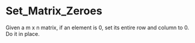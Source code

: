 # Set_Matrix_Zeroes
Given a m x n matrix, if an element is 0, set its entire row and column to 0. Do it in place.
